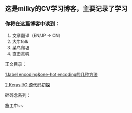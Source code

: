 ## 这是milky的CV学习博客，主要记录了学习
### 你将在这篇博客中读到：
1. 文章翻译（EN/JP -> CN）
2. 大牛folk
3. 菜鸟爬坡
4. 直击灵魂


正文目录：

  [1.label encoding&one-hot encoding的几种方法](训练前1.md)

  [2.Keras I/O 源代码初探](git2.md)

碎碎念系列：

施工中~~
  
